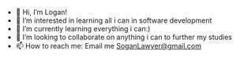 - 👋 Hi, I’m Logan!
- 👀 I’m interested in learning all i can in software development
- 🌱 I’m currently learning everything i can:)
- 💞️ I’m looking to collaborate on anything i can to further my studies
- 📫 How to reach me: Email me SoganLawyer@gmail.com

<!---
Sogiee/Sogiee is a ✨ special ✨ repository because its `README.md` (this file) appears on your GitHub profile.
You can click the Preview link to take a look at your changes.
--->
